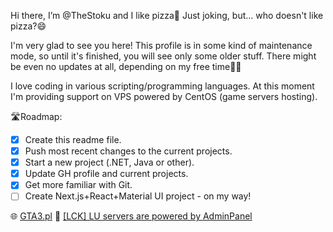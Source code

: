 Hi there, I’m @TheStoku and I like pizza🍕 Just joking, but... who doesn't like pizza?😄

I'm very glad to see you here!
This profile is in some kind of maintenance mode, so until it's finished, you will see only some older stuff. There might be even no updates at all, depending on my free time🤷‍♂️

I love coding in various scripting/programming languages. At this moment I'm providing support on VPS powered by CentOS (game servers hosting).

🛣️Roadmap:
- [x] Create this readme file.
- [x] Push most recent changes to the current projects.
- [x] Start a new project (.NET, Java or other).
- [x] Update GH profile and current projects.
- [x] Get more familiar with Git.
- [ ] Create Next.js+React+Material UI project - on my way!

🌐 [GTA3.pl](https://gta.lck.ovh) 🧬 [\[LCK\] LU servers are powered by AdminPanel](https://github.com/TheStoku/AdminPanel)

<!---
TheStoku/TheStoku is a ✨ special ✨ repository because its `README.md` (this file) appears on your GitHub profile.
You can click the Preview link to take a look at your changes.
--->
